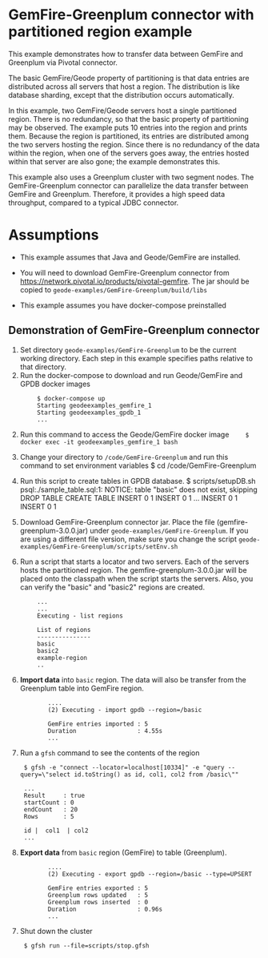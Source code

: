 <!--
Licensed to the Apache Software Foundation (ASF) under one or more
contributor license agreements.  See the NOTICE file distributed with
this work for additional information regarding copyright ownership.
The ASF licenses this file to You under the Apache License, Version 2.0
(the "License"); you may not use this file except in compliance with
the License.  You may obtain a copy of the License at

     http://www.apache.org/licenses/LICENSE-2.0

Unless required by applicable law or agreed to in writing, software
distributed under the License is distributed on an "AS IS" BASIS,
WITHOUT WARRANTIES OR CONDITIONS OF ANY KIND, either express or implied.
See the License for the specific language governing permissions and
limitations under the License.
-->

# GemFire-Greenplum connector with partitioned region example

This example demonstrates how to transfer data between GemFire and Greenplum via Pivotal connector.  

The basic GemFire/Geode property of partitioning is that data entries are distributed across all
servers that host a region.  The distribution is like database sharding, except
that the distribution occurs automatically. 

In this example, two GemFire/Geode servers host a single partitioned region.  There is no
redundancy, so that the basic property of partitioning may be observed.  The
example puts 10 entries into the region and prints them.  Because the region is
partitioned, its entries are distributed among the two servers hosting the
region.  Since there is no redundancy of the data within the region, when one
of the servers goes away, the entries hosted within that server are also gone;
the example demonstrates this.

This example also uses a Greenplum cluster with two segment nodes. The GemFire-Greenplum connector can parallelize the data transfer between GemFire and Greenplum. Therefore, it provides a high speed data throughput, compared to a typical JDBC connector. 



# Assumptions
* This example assumes that Java and Geode/GemFire are installed. 

* You will need to download GemFire-Greenplum connector from https://network.pivotal.io/products/pivotal-gemfire.  The jar should be copied to ```geode-examples/GemFire-Greenplum/build/libs```

* This example assumes you have docker-compose preinstalled


## Demonstration of GemFire-Greenplum connector
1. Set directory ```geode-examples/GemFire-Greenplum``` to be the
current working directory.
Each step in this example specifies paths relative to that directory.
1. Run the docker-compose to download and run Geode/GemFire and GPDB docker images
```
        $ docker-compose up
        Starting geodeexamples_gemfire_1
        Starting geodeexamples_gpdb_1
        ...
```

2. Run this command to access the Geode/GemFire docker image 
```     $ docker exec -it geodeexamples_gemfire_1 bash ```

3. Change your directory to ```/code/GemFire-Greenplum``` and run this command to set environment variables
        $ cd /code/GemFire-Greenplum
      

4. Run this script to create tables in GPDB database.
        $ scripts/setupDB.sh
        psql:./sample_table.sql:1: NOTICE:  table "basic" does not exist, skipping
        DROP TABLE
        CREATE TABLE
        INSERT 0 1
        INSERT 0 1
        ...
        INSERT 0 1
        INSERT 0 1


5. Download GemFire-Greenplum connector jar. Place the file (gemfire-greenplum-3.0.0.jar) under ```geode-examples/GemFire-Greenplum```. If you are using a different file version, make sure you change the script ```geode-examples/GemFire-Greenplum/scripts/setEnv.sh``` 


5. Run a script that starts a locator and two servers.  Each of the servers
hosts the partitioned region.  The gemfire-greenplum-3.0.0.jar will be placed onto the
classpath when the script starts the servers. Also, you can verify the "basic" and "basic2" regions are created.

```     $ scripts/start.sh 
        ...
        ...
        Executing - list regions

        List of regions
        ---------------
        basic
        basic2
        example-region
        ..

```

6. **Import data** into `basic` region. The data
will also be transfer from the Greenplum table into GemFire region.

 ```       $ scripts/importdata.sh
            ....
            (2) Executing - import gpdb --region=/basic

            GemFire entries imported : 5
            Duration                 : 4.55s
            ...

 ```

7. Run a `gfsh` command to see the contents of the region

        $ gfsh -e "connect --locator=localhost[10334]" -e "query --query=\"select id.toString() as id, col1, col2 from /basic\""

        ...
        Result     : true
        startCount : 0
        endCount   : 20
        Rows       : 5

        id |  col1  | col2
        ...

   

8. **Export data** from `basic` region (GemFire) to table (Greenplum).

 ```       $ scripts/exportdata.sh
            ....
            (2) Executing - export gpdb --region=/basic --type=UPSERT

            GemFire entries exported : 5
            Greenplum rows updated   : 5
            Greenplum rows inserted  : 0
            Duration                 : 0.96s
            ...

 ```



7. Shut down the cluster

        $ gfsh run --file=scripts/stop.gfsh

